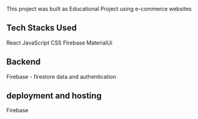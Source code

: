 This project was built as Educational Project using e-commerce websites

## Tech Stacks Used

React
JavaScript
CSS
FIrebase
MaterialUi 

## Backend 

Firebase - firestore  data and authentication

## deployment and hosting 

Firebase 